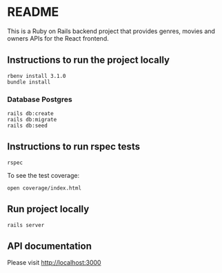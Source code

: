 # README

This is a Ruby on Rails backend project that provides genres, movies and owners APIs for the React frontend.

## Instructions to run the project locally

```
rbenv install 3.1.0
bundle install
```

### Database Postgres

```
rails db:create
rails db:migrate
rails db:seed
```

## Instructions to run rspec tests

```
rspec
```

To see the test coverage:

```
open coverage/index.html
```

## Run project locally

```
rails server
```

## API documentation

Please visit [http://localhost:3000](http://localhost:3000)
